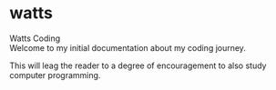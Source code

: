 # watts
Watts Coding<br>
Welcome to my initial documentation about my coding journey.

This will leag the reader to a degree of encouragement to also study computer programming.
